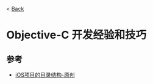 < [Back](README.md)

Objective-C 开发经验和技巧
======================


<a name='reference'></a>参考
------
* [iOS项目的目录结构-原创](http://tutuge.me/2015/02/01/iOS项目的目录结构-原创/)
